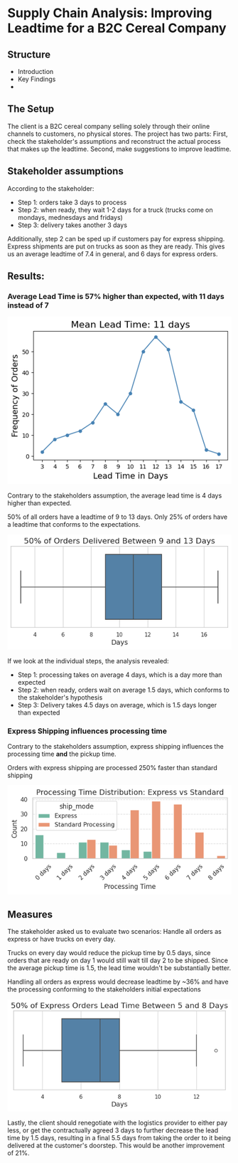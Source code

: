 # Supply Chain Analysis: Improving Leadtime for a B2C Cereal Company

## Structure

- Introduction
- Key Findings
- 

## The Setup

The client is a B2C cereal company selling solely through their online channels to customers, no physical stores. The project has two parts: First, check the stakeholder's assumptions and reconstruct the actual process that makes up the leadtime. Second, make suggestions to improve leadtime.

## Stakeholder assumptions

According to the stakeholder:

- Step 1: orders take 3 days to process
- Step 2: when ready, they wait 1-2 days for a truck (trucks come on mondays, mednesdays and fridays)
- Step 3: delivery takes another 3 days

Additionally, step 2 can be sped up if customers pay for express shipping. Express shipments are put on trucks as soon as they are ready. This gives us an average leadtime of 7.4 in general, and 6 days for express orders.

## Results: 

### Average Lead Time is 57% higher than expected, with 11 days instead of 7

![Plot to visualize average lead time](viz/plot1.png)

Contrary to the stakeholders assumption, the average lead time is 4 days higher than expected.

50% of all orders have a leadtime of 9 to 13 days. Only 25% of orders have a leadtime that conforms to the expectations.

![Boxplot to visualize interquartile range](viz/boxplot.png)

If we look at the individual steps, the analysis revealed:

- Step 1: processing takes on average 4 days, which is a day more than expected
- Step 2: when ready, orders wait on average 1.5 days, which conforms to the stakeholder's hypothesis
- Step 3: Delivery takes 4.5 days on average, which is 1.5 days longer than expected

### Express Shipping influences processing time

Contrary to the stakeholders assumption, express shipping influences the processing time **and** the pickup time.

Orders with express shipping are processed 250% faster than standard shipping

![Plot to visualize express vs standard processing](viz/processingtime.png)

## Measures

The stakeholder asked us to evaluate two scenarios: Handle all orders as express or have trucks on every day.

Trucks on every day would reduce the pickup time by 0.5 days, since orders that are ready on day 1 would still wait till day 2 to be shipped. Since the average pickup time is 1.5, the lead time wouldn't be substantially better.

Handling all orders as express would decrease leadtime by ~36% and have the processing conforming to the stakeholders initial expectations

![Boxplot to visualize express leadtime](viz/boxplotexpress.png)

Lastly, the client should renegotiate with the logistics provider to either pay less, or get the contractually agreed 3 days to further decrease the lead time by 1.5 days, resulting in a final 5.5 days from taking the order to it being delivered at the customer's doorstep. This would be another improvement of 21%.


